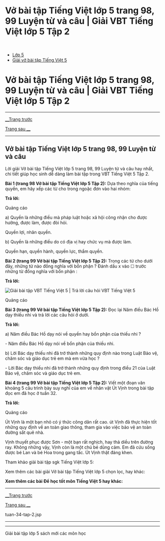 # Vở bài tập Tiếng Việt lớp 5 trang 98, 99 Luyện từ và câu | Giải VBT Tiếng Việt lớp 5 Tập 2

﻿

  * [Lớp 5](https://vietjack.com/series/lop-5.jsp)
  * [Giải vở bài tập Tiếng Việt 5](https://vietjack.com/giai-vo-bai-tap-tieng-viet-5/index.jsp)



# Vở bài tập Tiếng Việt lớp 5 trang 98, 99 Luyện từ và câu | Giải VBT Tiếng Việt lớp 5 Tập 2

* * *

[__Trang trước](https://vietjack.com/giai-vo-bai-tap-tieng-viet-5/tuan-34-tap-2.jsp)

[Trang sau __](https://vietjack.com/giai-vo-bai-tap-tieng-viet-5/tuan-34-tap-2.jsp)

* * *

## Vở bài tập Tiếng Việt lớp 5 trang 98, 99 Luyện từ và câu

Lời giải Vở bài tập Tiếng Việt lớp 5 trang 98, 99 Luyện từ và câu hay nhất, chi tiết giúp học sinh dễ dàng làm bài tập trong VBT Tiếng Việt 5 Tập 2.

**Bài 1 (trang 98 Vở bài tập Tiếng Việt lớp 5 Tập 2):** Dựa theo nghĩa của tiếng quyền, em hãy xếp các từ cho trong ngoặc đơn vào hai nhóm:

**Trả lời:**

Quảng cáo

a) Quyền là những điều mà pháp luật hoặc xã hội công nhận cho được hưởng, được làm, được đòi hỏi. 

Quyền lợi, nhân quyền.

b) Quyền là những điều do có địa vị hay chức vụ mà được làm. 

Quyền hạn, quyền hành, quyền lực, thẩm quyền.

**Bài 2 (trang 99 Vở bài tập Tiếng Việt lớp 5 Tập 2):** Trong các từ cho dưới đây, những từ nào đồng nghĩa với bổn phận ? Đánh dấu x vào ☐ trước những từ đồng nghĩa với bổn phận :

**Trả lời:**

![Giải bài tập VBT Tiếng Việt 5 | Trả lời câu hỏi VBT Tiếng Việt 5](https://vietjack.com/giai-vo-bai-tap-tieng-viet-5/images/luyen-tu-va-cau-tuan-34-trang-98-99-tap-2.PNG)

Quảng cáo

**Bài 3 (trang 99 Vở bài tập Tiếng Việt lớp 5 Tập 2):** Đọc lại Năm điều Bác Hồ dạy thiếu nhi và trả lời các câu hỏi ở dưới.

**Trả lời:**

a) Năm điều Bác Hồ dạy nói về quyền hay bổn phận của thiếu nhi ? 

\- Năm điều Bác Hồ dạy nói về bổn phận của thiếu nhi. 

b) Lời Bác dạy thiếu nhi đã trở thành những quy định nào trong Luật Bảo vệ, chăm sóc và giáo dục trẻ em mà em vừa học ? 

\- Lời Bác dạy thiếu nhi đã trở thành những quy định trong điều 21 của Luật Bảo vệ, chăm sóc và giáo dục trẻ em. 

**Bài 4 (trang 99 Vở bài tập Tiếng Việt lớp 5 Tập 2):** Viết một đoạn văn khoảng 5 câu trình bày suy nghĩ của em về nhân vật Út Vịnh trong bài tập đọc em đã học ở tuần 32.

**Trả lời:**

Quảng cáo

Út Vịnh là một bạn nhỏ có ý thức công dân rất cao. út Vịnh đã thực hiện tốt những quy định về an toàn giao thông, tham gia vào việc bảo vệ an toàn đường sắt quê nhà. 

Vịnh thuyết phục được Sơn - một bạn rất nghịch, hay thả diều trên đường ray. Không những vậy, Vịnh còn là một chú bé dũng cảm. Em đã cứu sống được bé Lan và bé Hoa trong gang tấc. Út Vịnh thật đáng khen. 

Tham khảo giải bài tập sgk Tiếng Việt lớp 5:

Xem thêm các bài giải Vở bài tập Tiếng Việt lớp 5 chọn lọc, hay khác:

**Xem thêm các bài Để học tốt môn Tiếng Việt 5 hay khác:**

* * *

[__Trang trước](https://vietjack.com/giai-vo-bai-tap-tieng-viet-5/tuan-34-tap-2.jsp)

[Trang sau __](https://vietjack.com/giai-vo-bai-tap-tieng-viet-5/tuan-34-tap-2.jsp)

tuan-34-tap-2.jsp

* * *

* * *

Giải bài tập lớp 5 sách mới các môn học
